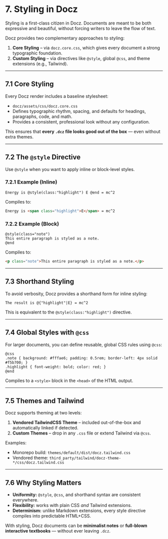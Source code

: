 # 7. Styling in Docz

Styling is a first-class citizen in Docz. Documents are meant to be both expressive and beautiful, without forcing writers to leave the flow of text.

Docz provides two complementary approaches to styling:

1. **Core Styling** – via `docz.core.css`, which gives every document a strong typographic foundation.
2. **Custom Styling** – via directives like `@style`, global `@css`, and theme extensions (e.g., Tailwind).

---

## 7.1 Core Styling

Every Docz render includes a baseline stylesheet:

- `docz/assets/css/docz.core.css`  
- Defines typographic rhythm, spacing, and defaults for headings, paragraphs, code, and math.  
- Provides a consistent, professional look without any configuration.

This ensures that **every `.dcz` file looks good out of the box** — even without extra themes.

---

## 7.2 The `@style` Directive

Use `@style` when you want to apply inline or block-level styles.

### 7.2.1 Example (Inline)

```dcz
Energy is @style(class:"highlight") E @end = mc^2
```

Compiles to:

```html
Energy is <span class="highlight">E</span> = mc^2
```

### 7.2.2 Example (Block)

```dcz
@style(class="note")
This entire paragraph is styled as a note.
@end
```

Compiles to:

```html
<p class="note">This entire paragraph is styled as a note.</p>
```

---

## 7.3 Shorthand Styling

To avoid verbosity, Docz provides a shorthand form for inline styling:

```dcz
The result is @{"highlight"|E} = mc^2
```

This is equivalent to the `@style(class:"highlight")` directive.

---

## 7.4 Global Styles with `@css`

For larger documents, you can define reusable, global CSS rules using `@css`:

```dcz
@css
.note { background: #fffae6; padding: 0.5rem; border-left: 4px solid #f5b700; }
.highlight { font-weight: bold; color: red; }
@end
```

Compiles to a `<style>` block in the `<head>` of the HTML output.

---

## 7.5 Themes and Tailwind

Docz supports theming at two levels:

1. **Vendored TailwindCSS Theme** – included out-of-the-box and automatically linked if detected.  
2. **Custom Themes** – drop in any `.css` file or extend Tailwind via `@css`.  

Examples:

- Monorepo build: `themes/default/dist/docz.tailwind.css`  
- Vendored theme: `third_party/tailwind/docz-theme-*/css/docz.tailwind.css`  

---

## 7.6 Why Styling Matters

- **Uniformity:** `@style`, `@css`, and shorthand syntax are consistent everywhere.  
- **Flexibility:** works with plain CSS *and* Tailwind extensions.  
- **Determinism:** unlike Markdown extensions, every style directive compiles into predictable HTML+CSS.

With styling, Docz documents can be **minimalist notes** or **full-blown interactive textbooks** — without ever leaving `.dcz`.
